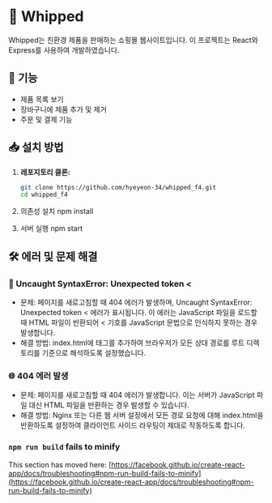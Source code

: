 # 🛒 Whipped

Whipped는 친환경 제품을 판매하는 쇼핑몰 웹사이트입니다. 이 프로젝트는 React와 Express를 사용하여 개발하였습니다.

## 🚀 기능

- 제품 목록 보기
- 장바구니에 제품 추가 및 제거
- 주문 및 결제 기능

## 📥 설치 방법

1. **레포지토리 클론:**

   ```bash
   git clone https://github.com/hyeyeon-34/whipped_f4.git
   cd whipped_f4

2. 의존성 설치
   npm install

3. 서버 실행
   npm start


## 🛠️ 에러 및 문제 해결
### 🚨 Uncaught SyntaxError: Unexpected token <
- 문제: 페이지를 새로고침할 때 404 에러가 발생하며, Uncaught SyntaxError: Unexpected token < 에러가 표시됩니다. 이 에러는 JavaScript 파일을 로드할 때 HTML 파일이 반환되어 < 기호를 JavaScript 문법으로 인식하지 못하는 경우 발생합니다.
- 해결 방법: index.html에 <base href='/' /> 태그를 추가하여 브라우저가 모든 상대 경로를 루트 디렉토리를 기준으로 해석하도록 설정했습니다.

### 🌐 404 에러 발생
- 문제: 페이지를 새로고침할 때 404 에러가 발생합니다. 이는 서버가 JavaScript 파일 대신 HTML 파일을 반환하는 경우 발생할 수 있습니다.
- 해결 방법: Nginx 또는 다른 웹 서버 설정에서 모든 경로 요청에 대해 index.html을 반환하도록 설정하여 클라이언트 사이드 라우팅이 제대로 작동하도록 합니다.





### `npm run build` fails to minify

This section has moved here: [https://facebook.github.io/create-react-app/docs/troubleshooting#npm-run-build-fails-to-minify](https://facebook.github.io/create-react-app/docs/troubleshooting#npm-run-build-fails-to-minify)
